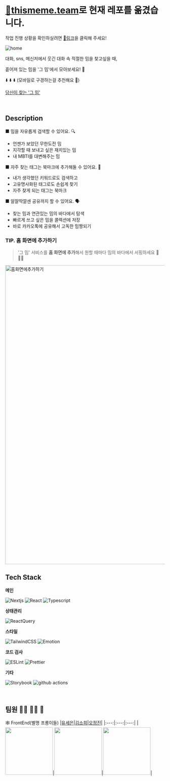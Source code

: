 # [🔗thismeme.team](https://github.com/thismeme-team/thismeme-web)로 현재 레포를 옮겼습니다.
작업 진행 상황을 확인하실려면 [🔗링크](https://github.com/thismeme-team/thismeme-web)을 클릭해 주세요!

![home](https://user-images.githubusercontent.com/33178048/221388037-cb94a3f1-386b-4b0f-adf6-8fea5b3f042b.png)

대화, sns, 메신저에서 웃긴 대화 속 적절한 밈을 찾고싶을 때,

흩어져 있는 밈을 '그 밈'에서 모아보세요! 🤗

⬇️ ⬇️ ⬇️ (모바일로 구경하는걸 추천해요 🙂)

[당신이 찾는 '그 밈'](https://app.thismeme.me/)

<br />

## Description
■ 밈을 자유롭게 검색할 수 있어요. 🔍
- 언젠가 보았던 무한도전 밈
- 지각할 때 보내고 싶은 재치있는 밈
- 내 MBTI를 대변해주는 밈
  
■ 자주 찾는 태그는 북마크에 추가해둘 수 있어요. 🤲
- 내가 생각했던 키워드로도 검색하고
- 고유명사화된 태그로도 손쉽게 찾기
- 자주 찾게 되는 태그는 북마크

■ 알잘딱깔센 공유까지 할 수 있어요. 🗣️
- 찾는 밈과 연관있는 밈의 바다에서 탐색
- 빠르게 쓰고 싶은 밈을 콜렉션에 저장
- 바로 카카오톡에 공유해서 고독한 밈짱되기

### TIP. 홈 화면에 추가하기
> '그 밈' 서비스를 **홈 화면에 추가**해서 원할 때마다 밈의 바다에서 서핑하세요 🌊🏄‍♀️

<img width="946" alt="홈화면에추가하기" src="https://user-images.githubusercontent.com/33178048/221389251-4e4626f1-554a-47ab-afdc-2ad1b67e4828.png">
<br />

## Tech Stack
**메인**
<p>
  <img alt="Nextjs" src="https://img.shields.io/badge/Next.js-000000?style=for-the-badge&logo=nextdotjs&logoColor=white"/>
  <img alt="React" src="https://img.shields.io/badge/react-61DAFB?style=for-the-badge&logo=react&logoColor=white">
  <img alt="Typescript" src="https://img.shields.io/badge/typescript-%23007ACC.svg?style=for-the-badge&logo=typescript&logoColor=white"/>
</p>

**상태관리**
<p>
<img alt="ReactQuery" src="https://img.shields.io/badge/-React%20Query-FF4154?style=for-the-badge&logo=react%20query&logoColor=white"/>
</p>

**스타일**
<p>
  <img alt="TailwindCSS" src="https://img.shields.io/badge/tailwindCSS-06B6D4?style=for-the-badge&logo=tailwindcss&logoColor=white">
  <img alt="Emotion" src="https://img.shields.io/badge/Emotion-EFD1EA?style=for-the-badge&logo=css3&logoColor=white"/>
</p>

**코드 검사**
<p>
  <img alt="ESLint" src="https://img.shields.io/badge/-ESLint-4B32C3?style=for-the-badge&logo=eslint&logoColor=white" />
  <img alt="Prettier" src="https://img.shields.io/badge/-Prettier-F7B93E?style=for-the-badge&logo=prettier&logoColor=white" />
</p>

**기타**
<p>
  <img alt="Storybook" src="https://img.shields.io/badge/-Storybook-FF4785?style=for-the-badge&logo=storybook&logoColor=white" />
  <img alt="github actions" src="https://img.shields.io/badge/-GithubActions-2088FF?style=for-the-badge&logo=githubactions&logoColor=white" />
</p>
<br />

## 팀원 🤦‍♀️ 🤦‍♀️ 🤦

🕸 FrontEnd(별명 프롱이들)
|[유세은](https://github.com/SeieunYoo)|[김소희](https://github.com/elbica)|[오정진](https://github.com/ojj1123)|
|:---:|:---:|:---:|
|<img src='https://avatars.githubusercontent.com/u/101736358?v=4' width="150px" height='150px'>|<img src='https://avatars.githubusercontent.com/u/74011724?v=4' width="150px" height='150x'>|<img src='https://avatars.githubusercontent.com/u/33178048?v=4' width="150px" height='150px'>|

